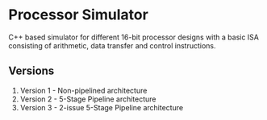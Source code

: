 # Processor Simulator

C++ based simulator for different 16-bit processor designs with a basic ISA consisting of arithmetic, data transfer and control instructions.

## Versions

1. Version 1 - Non-pipelined architecture
2. Version 2 - 5-Stage Pipeline architecture
3. Version 3 - 2-issue 5-Stage Pipeline architecture
